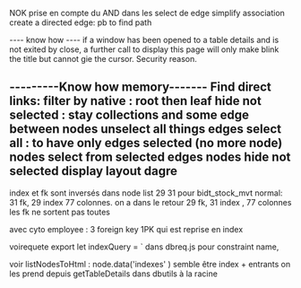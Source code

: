 
NOK prise en compte du AND dans les select de edge
simplify association create a directed edge: pb to find path 


---- know how ----
if a window has been opened to a table details and is not exited by close, 
a further call to display this page will only make blink the title but cannot gie the cursor. Security reason. 

---------Know how memory-------
Find direct links: 
filter by native : root then leaf 
hide not selected : stay collections and some edge between nodes
unselect all things
edges select all : to have only edges selected (no more node)
nodes select from selected edges 
nodes hide not selected 
display layout dagre
-----------------------
index et fk sont inversés dans node list  29 31 pour bidt_stock_mvt
normal: 31 fk, 29 index 77 colonnes.  on a dans le retour 29 fk, 31 index , 77 colonnes
les fk ne sortent pas toutes

avec cyto employee : 3 foreign key 1PK qui est reprise en index 

voirequete export let indexQuery = ` dans dbreq.js pour constraint name, 

voir listNodesToHtml : node.data('indexes' ) semble être index + entrants 
on les prend depuis getTableDetails dans dbutils à la racine